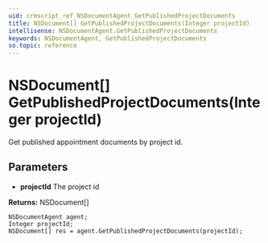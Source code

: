 ```yaml
---
uid: crmscript_ref_NSDocumentAgent_GetPublishedProjectDocuments
title: NSDocument[] GetPublishedProjectDocuments(Integer projectId)
intellisense: NSDocumentAgent.GetPublishedProjectDocuments
keywords: NSDocumentAgent, GetPublishedProjectDocuments
so.topic: reference
---
```


# NSDocument[] GetPublishedProjectDocuments(Integer projectId)

Get published appointment documents by project id.

## Parameters

* **projectId** The project id

**Returns:** NSDocument[]

```crmscript
NSDocumentAgent agent;
Integer projectId;
NSDocument[] res = agent.GetPublishedProjectDocuments(projectId);
```

